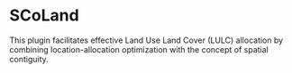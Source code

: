 # SCoLand
This plugin facilitates effective Land Use Land Cover (LULC) allocation by combining location-allocation optimization with the concept of spatial contiguity.
